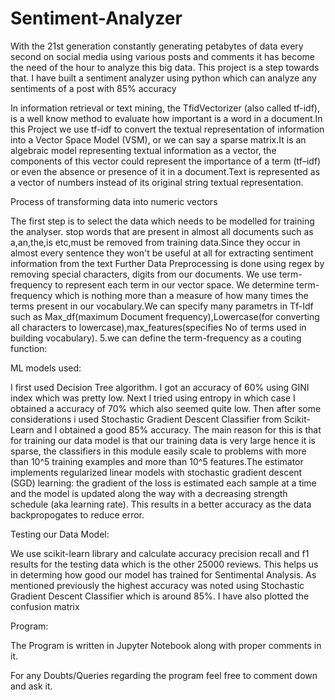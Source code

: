 # Sentiment-Analyzer

With the 21st generation constantly generating petabytes of data every second on social media using various posts and comments it has become the need of the hour to analyze this big data. This project is a step towards that. I have built a sentiment analyzer using python which can analyze any sentiments of a post with 85% accuracy

In information retrieval or text mining, the TfidVectorizer (also called tf-idf), is a well know method to evaluate how important is a word in a document.In this Project we use tf-idf  to convert the textual representation of information into a Vector Space Model (VSM), or we can say a sparse matrix.It is an algebraic model representing textual information as a vector, the components of this vector could represent the importance of a term (tf–idf) or even the absence or presence  of it in a document.Text is represented as a vector of numbers instead of its original string textual representation.

Process of transforming data into numeric vectors

The first step is to select the data which needs to be modelled for training the analyser.
stop words that are present in almost all documents such as a,an,the,is etc,must be removed from training data.Since they occur in almost every sentence they won't be useful at all for extracting sentiment information from the text
Further Data Preprocessing is done using regex by removing special characters, digits from our documents.
We use term-frequency to represent each term in our vector space. We determine term-frequency which is nothing more than a measure of how many times the terms present in our vocabulary.We can specify many parametrs in Tf-Idf such as Max_df(maximum Document frequency),Lowercase(for converting all characters to lowercase),max_features(specifies No of terms used in building vocabulary).
 		5.we can define the term-frequency as a couting function:

			

ML models used:

I first used Decision Tree algorithm. I got an accuracy of 60% using GINI index which was pretty low. Next I tried using entropy in which case I obtained a accuracy of 70% which also seemed quite low. Then after some considerations i used Stochastic Gradient Descent Classifier from Scikit-Learn  and I obtained a good 85% accuracy. The main reason for this is that for training our data model is that our training data is very large hence it is  sparse, the classifiers in this module easily scale to problems with more than 10^5 training examples and more than 10^5 features.The estimator implements regularized linear models with stochastic gradient descent (SGD) learning: the gradient of the loss is estimated each sample at a time and the model is updated along the way with a decreasing strength schedule (aka learning rate). This results in a better accuracy as the data backpropogates to reduce error.

Testing our Data Model:

We use scikit-learn library and calculate accuracy precision recall and f1 results for the testing data which is the other 25000 reviews. This helps us in determing how good our model has trained for Sentimental Analysis. As mentioned previously the highest accuracy was noted using Stochastic Gradient Descent Classifier which is around  85%. I have also plotted the confusion matrix

Program:

The Program is written in Jupyter Notebook along with proper comments in it.

For any Doubts/Queries regarding the program feel free to comment down and ask it.

